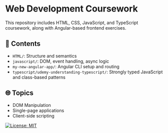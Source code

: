 # Web Development Coursework

This repository includes HTML, CSS, JavaScript, and TypeScript coursework, along with Angular-based frontend exercises.

## 📁 Contents
- `HTML/`: Structure and semantics
- `javascript/`: DOM, event handling, async logic
- `my-new-angular-app/`: Angular CLI setup and routing
- `typescript/udemy-understanding-typescript/`: Strongly typed JavaScript and class-based patterns

## 🌐 Topics
- DOM Manipulation
- Single-page applications
- Client-side scripting

[![License: MIT](https://img.shields.io/badge/License-MIT-yellow.svg)](LICENSE)
